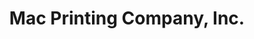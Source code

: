 ---
title: "Mac Printing Company, Inc."
url: /hillsboro/mac-printing-company-inc/
shop: copyshop
---
